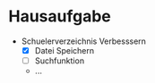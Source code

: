 # Hausaufgabe

- Schuelerverzeichnis Verbesssern
  - [x] Datei Speichern
  - [ ] Suchfunktion
  - ...
